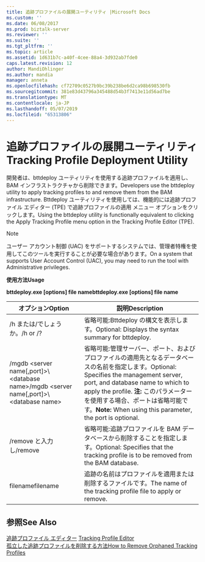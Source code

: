```yaml
---
title: 追跡プロファイルの展開ユーティリティ |Microsoft Docs
ms.custom: ''
ms.date: 06/08/2017
ms.prod: biztalk-server
ms.reviewer: ''
ms.suite: ''
ms.tgt_pltfrm: ''
ms.topic: article
ms.assetid: 1d631b7c-a40f-4cee-88a4-3d932ab7fde0
caps.latest.revision: 12
author: MandiOhlinger
ms.author: mandia
manager: anneta
ms.openlocfilehash: cf72709c0527b9bc39b238be6d2ca98b698530fb
ms.sourcegitcommit: 381e83d43796a345488d54b3f7413e11d56ad7be
ms.translationtype: MT
ms.contentlocale: ja-JP
ms.lasthandoff: 05/07/2019
ms.locfileid: "65313806"
---
```

# <a name="tracking-profile-deployment-utility"></a><span data-ttu-id="0f1d3-102">追跡プロファイルの展開ユーティリティ</span><span class="sxs-lookup"><span data-stu-id="0f1d3-102">Tracking Profile Deployment Utility</span></span>
<span data-ttu-id="0f1d3-103">開発者は、bttdeploy ユーティリティを使用する追跡プロファイルを適用し、BAM インフラストラクチャから削除できます。</span><span class="sxs-lookup"><span data-stu-id="0f1d3-103">Developers use the bttdeploy utility to apply tracking profiles to and remove them from the BAM infrastructure.</span></span> <span data-ttu-id="0f1d3-104">Bttdeploy ユーティリティを使用しては、機能的には追跡プロファイル エディター (TPE) で追跡プロファイルの適用 メニュー オプションをクリックします。</span><span class="sxs-lookup"><span data-stu-id="0f1d3-104">Using the bttdeploy utility is functionally equivalent to clicking the Apply Tracking Profile menu option in the Tracking Profile Editor (TPE).</span></span>  
  
> [!NOTE]
>  <span data-ttu-id="0f1d3-105">ユーザー アカウント制御 (UAC) をサポートするシステムでは、管理者特権を使用してこのツールを実行することが必要な場合があります。</span><span class="sxs-lookup"><span data-stu-id="0f1d3-105">On a system that supports User Account Control (UAC), you may need to run the tool with Administrative privileges.</span></span>  
  
 <span data-ttu-id="0f1d3-106">**使用方法**</span><span class="sxs-lookup"><span data-stu-id="0f1d3-106">**Usage**</span></span>  
  
 <span data-ttu-id="0f1d3-107">**bttdeploy.exe [options] file name**</span><span class="sxs-lookup"><span data-stu-id="0f1d3-107">**bttdeploy.exe [options] file name**</span></span>  
  
|<span data-ttu-id="0f1d3-108">オプション</span><span class="sxs-lookup"><span data-stu-id="0f1d3-108">Option</span></span>|<span data-ttu-id="0f1d3-109">説明</span><span class="sxs-lookup"><span data-stu-id="0f1d3-109">Description</span></span>|  
|------------|-----------------|  
|<span data-ttu-id="0f1d3-110">/h または/でしょうか。</span><span class="sxs-lookup"><span data-stu-id="0f1d3-110">/h or /?</span></span>|<span data-ttu-id="0f1d3-111">省略可能:Bttdeploy の構文を表示します。</span><span class="sxs-lookup"><span data-stu-id="0f1d3-111">Optional: Displays the syntax summary for bttdeploy.</span></span>|  
|<span data-ttu-id="0f1d3-112">/mgdb \<server name[,port]\>\\<database name\></span><span class="sxs-lookup"><span data-stu-id="0f1d3-112">/mgdb \<server name[,port]\>\\<database name\></span></span>|<span data-ttu-id="0f1d3-113">省略可能:管理サーバー、ポート、およびプロファイルの適用先となるデータベースの名前を指定します。</span><span class="sxs-lookup"><span data-stu-id="0f1d3-113">Optional: Specifies the management server, port, and database name to which to apply the profile.</span></span> <span data-ttu-id="0f1d3-114">**注:** このパラメーターを使用する場合、ポートは省略可能です。</span><span class="sxs-lookup"><span data-stu-id="0f1d3-114">**Note:**  When using this parameter, the port is optional.</span></span>|  
|<span data-ttu-id="0f1d3-115">/remove と入力し</span><span class="sxs-lookup"><span data-stu-id="0f1d3-115">/remove</span></span>|<span data-ttu-id="0f1d3-116">省略可能:追跡プロファイルを BAM データベースから削除することを指定します。</span><span class="sxs-lookup"><span data-stu-id="0f1d3-116">Optional: Specifies that the tracking profile is to be removed from the BAM database.</span></span>|  
|<span data-ttu-id="0f1d3-117">filename</span><span class="sxs-lookup"><span data-stu-id="0f1d3-117">filename</span></span>|<span data-ttu-id="0f1d3-118">追跡の名前はプロファイルを適用または削除するファイルです。</span><span class="sxs-lookup"><span data-stu-id="0f1d3-118">The name of the tracking profile file to apply or remove.</span></span>|  
  
## <a name="see-also"></a><span data-ttu-id="0f1d3-119">参照</span><span class="sxs-lookup"><span data-stu-id="0f1d3-119">See Also</span></span>  
 <span data-ttu-id="0f1d3-120">[追跡プロファイル エディター](../core/tracking-profile-editor.md) </span><span class="sxs-lookup"><span data-stu-id="0f1d3-120">[Tracking Profile Editor](../core/tracking-profile-editor.md) </span></span>  
 [<span data-ttu-id="0f1d3-121">孤立した追跡プロファイルを削除する方法</span><span class="sxs-lookup"><span data-stu-id="0f1d3-121">How to Remove Orphaned Tracking Profiles</span></span>](../core/how-to-remove-orphaned-tracking-profiles.md)